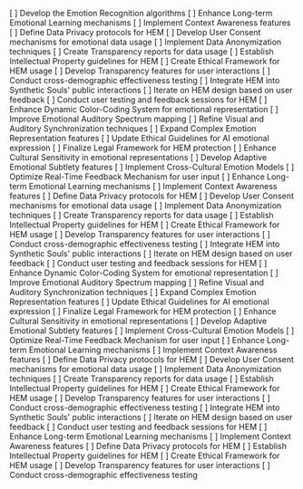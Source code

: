 [ ] Develop the Emotion Recognition algorithms
[ ] Enhance Long-term Emotional Learning mechanisms
[ ] Implement Context Awareness features
[ ] Define Data Privacy protocols for HEM
[ ] Develop User Consent mechanisms for emotional data usage
[ ] Implement Data Anonymization techniques
[ ] Create Transparency reports for data usage
[ ] Establish Intellectual Property guidelines for HEM
[ ] Create Ethical Framework for HEM usage
[ ] Develop Transparency features for user interactions
[ ] Conduct cross-demographic effectiveness testing
[ ] Integrate HEM into Synthetic Souls' public interactions
[ ] Iterate on HEM design based on user feedback
[ ] Conduct user testing and feedback sessions for HEM
[ ] Enhance Dynamic Color-Coding System for emotional representation
[ ] Improve Emotional Auditory Spectrum mapping
[ ] Refine Visual and Auditory Synchronization techniques
[ ] Expand Complex Emotion Representation features
[ ] Update Ethical Guidelines for AI emotional expression
[ ] Finalize Legal Framework for HEM protection
[ ] Enhance Cultural Sensitivity in emotional representations
[ ] Develop Adaptive Emotional Subtlety features
[ ] Implement Cross-Cultural Emotion Models
[ ] Optimize Real-Time Feedback Mechanism for user input
[ ] Enhance Long-term Emotional Learning mechanisms
[ ] Implement Context Awareness features
[ ] Define Data Privacy protocols for HEM
[ ] Develop User Consent mechanisms for emotional data usage
[ ] Implement Data Anonymization techniques
[ ] Create Transparency reports for data usage
[ ] Establish Intellectual Property guidelines for HEM
[ ] Create Ethical Framework for HEM usage
[ ] Develop Transparency features for user interactions
[ ] Conduct cross-demographic effectiveness testing
[ ] Integrate HEM into Synthetic Souls' public interactions
[ ] Iterate on HEM design based on user feedback
[ ] Conduct user testing and feedback sessions for HEM
[ ] Enhance Dynamic Color-Coding System for emotional representation
[ ] Improve Emotional Auditory Spectrum mapping
[ ] Refine Visual and Auditory Synchronization techniques
[ ] Expand Complex Emotion Representation features
[ ] Update Ethical Guidelines for AI emotional expression
[ ] Finalize Legal Framework for HEM protection
[ ] Enhance Cultural Sensitivity in emotional representations
[ ] Develop Adaptive Emotional Subtlety features
[ ] Implement Cross-Cultural Emotion Models
[ ] Optimize Real-Time Feedback Mechanism for user input
[ ] Enhance Long-term Emotional Learning mechanisms
[ ] Implement Context Awareness features
[ ] Define Data Privacy protocols for HEM
[ ] Develop User Consent mechanisms for emotional data usage
[ ] Implement Data Anonymization techniques
[ ] Create Transparency reports for data usage
[ ] Establish Intellectual Property guidelines for HEM
[ ] Create Ethical Framework for HEM usage
[ ] Develop Transparency features for user interactions
[ ] Conduct cross-demographic effectiveness testing
[ ] Integrate HEM into Synthetic Souls' public interactions
[ ] Iterate on HEM design based on user feedback
[ ] Conduct user testing and feedback sessions for HEM
[ ] Enhance Long-term Emotional Learning mechanisms
[ ] Implement Context Awareness features
[ ] Define Data Privacy protocols for HEM
[ ] Establish Intellectual Property guidelines for HEM
[ ] Create Ethical Framework for HEM usage
[ ] Develop Transparency features for user interactions
[ ] Conduct cross-demographic effectiveness testing